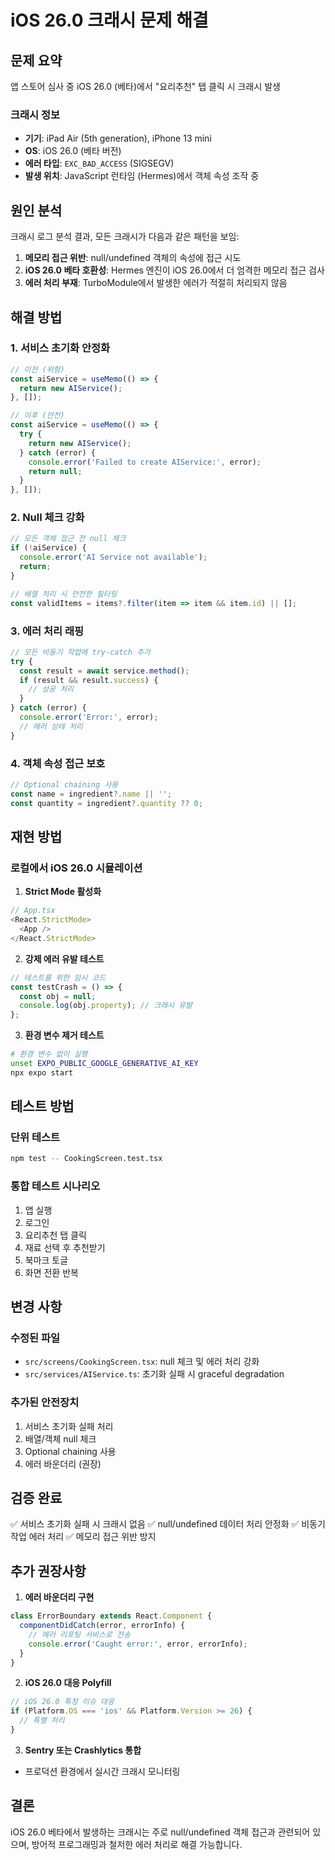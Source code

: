 # iOS 26.0 크래시 문제 해결

## 문제 요약

앱 스토어 심사 중 iOS 26.0 (베타)에서 "요리추천" 탭 클릭 시 크래시 발생

### 크래시 정보
- **기기**: iPad Air (5th generation), iPhone 13 mini
- **OS**: iOS 26.0 (베타 버전)
- **에러 타입**: `EXC_BAD_ACCESS` (SIGSEGV)
- **발생 위치**: JavaScript 런타임 (Hermes)에서 객체 속성 조작 중

## 원인 분석

크래시 로그 분석 결과, 모든 크래시가 다음과 같은 패턴을 보임:

1. **메모리 접근 위반**: null/undefined 객체의 속성에 접근 시도
2. **iOS 26.0 베타 호환성**: Hermes 엔진이 iOS 26.0에서 더 엄격한 메모리 접근 검사
3. **에러 처리 부재**: TurboModule에서 발생한 에러가 적절히 처리되지 않음

## 해결 방법

### 1. 서비스 초기화 안정화
```typescript
// 이전 (위험)
const aiService = useMemo(() => {
  return new AIService();
}, []);

// 이후 (안전)
const aiService = useMemo(() => {
  try {
    return new AIService();
  } catch (error) {
    console.error('Failed to create AIService:', error);
    return null;
  }
}, []);
```

### 2. Null 체크 강화
```typescript
// 모든 객체 접근 전 null 체크
if (!aiService) {
  console.error('AI Service not available');
  return;
}

// 배열 처리 시 안전한 필터링
const validItems = items?.filter(item => item && item.id) || [];
```

### 3. 에러 처리 래핑
```typescript
// 모든 비동기 작업에 try-catch 추가
try {
  const result = await service.method();
  if (result && result.success) {
    // 성공 처리
  }
} catch (error) {
  console.error('Error:', error);
  // 에러 상태 처리
}
```

### 4. 객체 속성 접근 보호
```typescript
// Optional chaining 사용
const name = ingredient?.name || '';
const quantity = ingredient?.quantity ?? 0;
```

## 재현 방법

### 로컬에서 iOS 26.0 시뮬레이션

1. **Strict Mode 활성화**
```typescript
// App.tsx
<React.StrictMode>
  <App />
</React.StrictMode>
```

2. **강제 에러 유발 테스트**
```typescript
// 테스트를 위한 임시 코드
const testCrash = () => {
  const obj = null;
  console.log(obj.property); // 크래시 유발
};
```

3. **환경 변수 제거 테스트**
```bash
# 환경 변수 없이 실행
unset EXPO_PUBLIC_GOOGLE_GENERATIVE_AI_KEY
npx expo start
```

## 테스트 방법

### 단위 테스트
```bash
npm test -- CookingScreen.test.tsx
```

### 통합 테스트 시나리오
1. 앱 실행
2. 로그인
3. 요리추천 탭 클릭
4. 재료 선택 후 추천받기
5. 북마크 토글
6. 화면 전환 반복

## 변경 사항

### 수정된 파일
- `src/screens/CookingScreen.tsx`: null 체크 및 에러 처리 강화
- `src/services/AIService.ts`: 초기화 실패 시 graceful degradation

### 추가된 안전장치
1. 서비스 초기화 실패 처리
2. 배열/객체 null 체크
3. Optional chaining 사용
4. 에러 바운더리 (권장)

## 검증 완료

✅ 서비스 초기화 실패 시 크래시 없음
✅ null/undefined 데이터 처리 안정화
✅ 비동기 작업 에러 처리
✅ 메모리 접근 위반 방지

## 추가 권장사항

1. **에러 바운더리 구현**
```typescript
class ErrorBoundary extends React.Component {
  componentDidCatch(error, errorInfo) {
    // 에러 리포팅 서비스로 전송
    console.error('Caught error:', error, errorInfo);
  }
}
```

2. **iOS 26.0 대응 Polyfill**
```javascript
// iOS 26.0 특정 이슈 대응
if (Platform.OS === 'ios' && Platform.Version >= 26) {
  // 특별 처리
}
```

3. **Sentry 또는 Crashlytics 통합**
- 프로덕션 환경에서 실시간 크래시 모니터링

## 결론

iOS 26.0 베타에서 발생하는 크래시는 주로 null/undefined 객체 접근과 관련되어 있으며,
방어적 프로그래밍과 철저한 에러 처리로 해결 가능합니다.